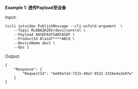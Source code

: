 **Example 1: 透传Payload至设备**



Input: 

```
tccli iotvideo PublishMessage --cli-unfold-argument  \
    --Topic RL0BAZKZ6V/dev1/control \
    --Payload AASDFASFSADFASDF \
    --ProductId Nlasdf****ABCd \
    --DeviceName dev1 \
    --Qos 1
```

Output: 
```
{
    "Response": {
        "RequestId": "be69a7a3-7315-40a7-9532-3316e4a3e97e"
    }
}
```

